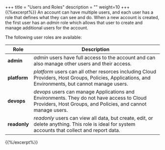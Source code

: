 +++
title = "Users and Roles"
description = ""
weight=10
+++
{{%excerpt%}}
An account can have multiple users, and each user has a role that
defines what they can see and do. When a new account is created, the
first user has an *admin* role which allows that user to create and
manage additional users for the account.

The following user roles are available:

  Role | Description
  -----|--------
  **admin** | *admin* users have full access to the account and can also manage other users and their access.
  **platform** | *platform* users can all other resorces including Cloud Providers, Host Groups, Policies, Applications, and Environments, but cannot manage users.
  **devops** | *devops* users can manage Applications and Environments. They do not have access to Cloud Providers, Host Groups, and Policies, and cannot manage users.
  **readonly** | *readonly* users can view all data, but create, edit, or delete anything. This role is ideal for system accounts that collect and report data.
{{%/excerpt%}}
